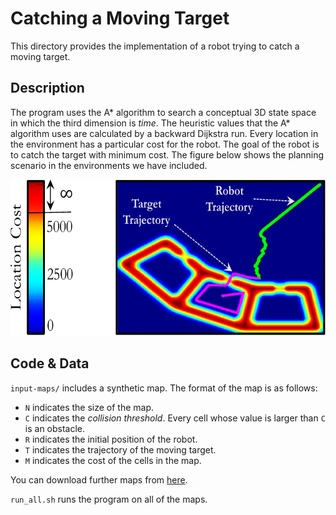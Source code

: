# Catching a Moving Target

This directory provides the implementation of a robot trying to catch a moving
target.

## Description

The program uses the A\* algorithm to search a conceptual 3D state space in
which the third dimension is *time*. The heuristic values that the A\* algorithm
uses are calculated by a backward Dijkstra run. Every location in the
environment has a particular cost for the robot. The goal of the robot is to
catch the target with minimum cost.  The figure below shows the planning
scenario in the environments we have included.

<p align="center">
  <img
    width="600"
    height="250"
    src="../../.images/movtar.png"
  >
</p>

## Code & Data

`input-maps/` includes a synthetic map. The format of the map is as follows:
- `N` indicates the size of the map.
- `C` indicates the *collision threshold*. Every cell whose value is larger
  than `C` is an obstacle.
- `R` indicates the initial position of the robot.
- `T` indicates the trajectory of the moving target.
- `M` indicates the cost of the cells in the map.

You can download further maps from [here](https://cmu.box.com/s/e16fbl18d6p1w6xx6v7n3iea4c5s6o97).

`run_all.sh` runs the program on all of the maps.
